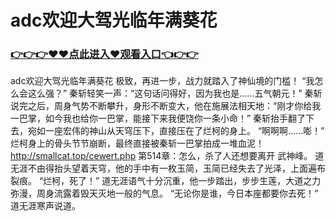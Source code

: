 # adc欢迎大驾光临年满葵花

### <a href="https://https://github.com/lourv/hair/issues/1">👉👉👉♥♥点此进入♥观看入口👈👉👉</a>

adc欢迎大驾光临年满葵花
极致，再进一步，战力就踏入了神仙境的门槛！
    “我怎么会这么强？”
    秦斩轻笑一声：“这句话问得好，因为我也是……五气朝元！”
    秦斩说完之后，周身气势不断攀升，身形不断变大，他在施展法相天地：“刚才你给我一巴掌，如今我也给你一巴掌，能接下来我便饶你一条小命！”
    秦斩抬手翻了下去，宛如一座宏伟的神山从天穹压下，直接压在了烂柯的身上。
    “啊啊啊……嘭！”
    烂柯身上的骨头节节崩断，最终直接被秦斩一巴掌拍成一堆血泥！
http://smallcat.top/cewert.php
第514章：怎么，杀了人还想要离开
    武神峰。
    道无涯不由得抬头望着天穹，他的手中有一枚玉简，玉简已经失去了光泽，上面遍布裂痕。
    “烂柯，死了！”
    道无涯语气十分沉重，他一步踏出，步步生莲，大道之力弥漫，周身流露着毁天灭地一般的气息。
    “无论你是谁，今日本座都要你去死！”
    道无涯寒声说道。
